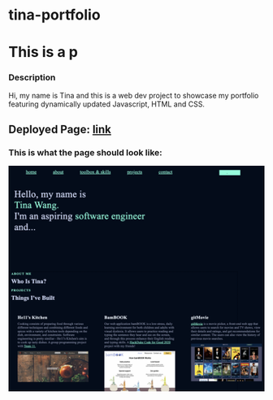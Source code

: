 # tina-portfolio
# This is a p
### Description
Hi, my name is Tina and this is a web dev project to showcase my portfolio featuring dynamically updated Javascript, HTML and CSS.

## Deployed Page: [link](https://tunaabop.github.io/tina-portfolio/)

### This is what the page should look like:

![Demo Page](assets/img/portfolio_ss.png)
